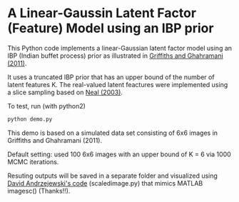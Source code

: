 # A Linear-Gaussin Latent Factor (Feature) Model using an IBP prior

This Python code implements a linear-Gaussian latent factor model using an IBP (Indian buffet process) prior as illustrated in [Griffiths and Ghahramani (2011)](https://dl.acm.org/citation.cfm?id=2021039). 

It uses a truncated IBP prior that has an upper bound of the number of latent features K. The real-valued latent feactures were implemented using a slice sampling based on [Neal (2003)](https://www.jstor.org/stable/3448413?seq=1#page_scan_tab_contents). 

To test, run (with python2)

```python
python demo.py
```

This demo is based on a simulated data set consisting of 6x6 images in Griffiths and Ghahramani (2011).

Default setting: used 100 6x6 images with an upper bound of K = 6 via 1000 MCMC iterations. 

Resuting outputs will be saved in a separate folder and visualized using [David Andrzejewski's code](https://github.com/davidandrzej/PyIBP) (scaledimage.py) that mimics MATLAB imagesc() (Thanks!!).



